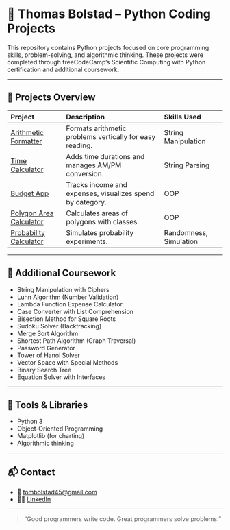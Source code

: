 # 🐍 Thomas Bolstad – Python Coding Projects

This repository contains Python projects focused on core programming skills, problem-solving, and algorithmic thinking. These projects were completed through freeCodeCamp’s Scientific Computing with Python certification and additional coursework.

---

## 📂 Projects Overview

| Project | Description | Skills Used |
|:--------|:------------|:------------|
| [Arithmetic Formatter](./1.%20Arithmetic%20Formatter%20Project) | Formats arithmetic problems vertically for easy reading. | String Manipulation |
| [Time Calculator](./2.%20Time%20Calculator%20Project) | Adds time durations and manages AM/PM conversion. | String Parsing |
| [Budget App](./3.%20Build%20a%20Budget%20App%20Project) | Tracks income and expenses, visualizes spend by category. | OOP |
| [Polygon Area Calculator](./4.%20Build%20a%20Polygon%20Area%20Calculator%20Project) | Calculates areas of polygons with classes. | OOP |
| [Probability Calculator](./5.%20Build%20a%20Probability%20Calculator%20Project) | Simulates probability experiments. | Randomness, Simulation |

---

## 🧠 Additional Coursework

- String Manipulation with Ciphers
- Luhn Algorithm (Number Validation)
- Lambda Function Expense Calculator
- Case Converter with List Comprehension
- Bisection Method for Square Roots
- Sudoku Solver (Backtracking)
- Merge Sort Algorithm
- Shortest Path Algorithm (Graph Traversal)
- Password Generator
- Tower of Hanoi Solver
- Vector Space with Special Methods
- Binary Search Tree
- Equation Solver with Interfaces

---

## 🔧 Tools & Libraries

- Python 3
- Object-Oriented Programming
- Matplotlib (for charting)
- Algorithmic thinking

---

## 📬 Contact

- 📧 tombolstad45@gmail.com
- 🧑‍💻 [LinkedIn](https://www.linkedin.com/in/thomas-bolstad-647049139/)

---

> “Good programmers write code. Great programmers solve problems.”
